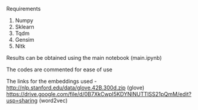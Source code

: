 Requirements
  1. Numpy
  2. Sklearn
  3. Tqdm
  4. Gensim
  5. Nltk

Results can be obtained using the main notebook (main.ipynb)

The codes are commented for ease of use

The links for the embeddings used -
http://nlp.stanford.edu/data/glove.42B.300d.zip (glove)
https://drive.google.com/file/d/0B7XkCwpI5KDYNlNUTTlSS21pQmM/edit?usp=sharing (word2vec)
